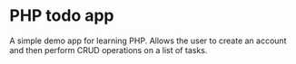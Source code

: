 # PHP todo app

A simple demo app for learning PHP. Allows the user to create an account and then perform CRUD operations on a list of tasks.
